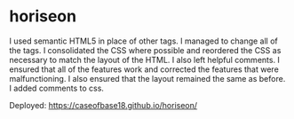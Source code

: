 # horiseon
I used semantic HTML5 in place of other tags.  I managed to change all of the tags.  I consolidated the CSS where possible and reordered the CSS as necessary to match the layout of the HTML.  I also left helpful comments.  I ensured that all of the features work and corrected the features that were malfunctioning.  I also ensured that the layout remained the same as before. I added comments to css.

Deployed: https://caseofbase18.github.io/horiseon/